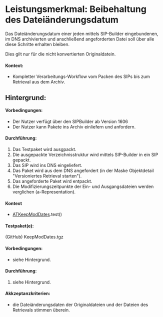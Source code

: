# Leistungsmerkmal: Beibehaltung des Dateiänderungsdatum

Das Dateiänderungsdatum einer jeden mittels SIP-Builder eingebundenen, im DNS archivierten und anschließend angeforderten Datei soll über alle diese Schritte erhalten bleiben.

Dies gilt nur für die nicht konvertierten Originaldatein.

#### Kontext:

* Kompletter Verarbeitungs-Workflow vom Packen des SIPs bis zum Retrieval aus dem Archiv.

## Hintergrund:

#### Vorbedingungen:

* Der Nutzer verfügt über den SIPBuilder ab Version 1606
* Der Nutzer kann Pakete ins Archiv einliefern und anfordern.

#### Durchführung:

1. Das Testpaket wird ausgpackt.
1. Die ausgepackte Verzeichnisstruktur wird mittels SIP-Builder in ein SIP gepackt.
1. Das SIP wird ins DNS eingeliefert.
1. Das Paket wird aus dem DNS angefordert (in der Maske Objektdetail "Versioniertes Retrieval starten").
1. Das angeforderte Paket wird entpackt.
1. Die Modifizierungszeitpunkte der Ein- und Ausgangsdateien werden verglichen (a-Representation).


#### Kontext

* [ATKeepModDates](../../test/java/de/uzk/hki/da/at/ATKeepModDates.java).test()

#### Testpaket(e):

(GitHub) KeepModDates.tgz

#### Vorbedingungen:

* siehe Hintergrund.

#### Durchführung:

1. siehe Hintergrund.

#### Akkzeptanzkriterien:

* die Dateiänderungsdaten der Originaldateien und der Dateien des Retrievals stimmen überein.


